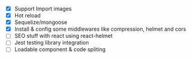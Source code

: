- [x] Support Import images 
- [x] Hot reload
- [x] Sequelize/mongoose
- [x] Install & config some middlewares like compression, helmet and cors
- [ ] SEO stuff with react using react-helmet
- [ ] Jest testing library integration
- [ ] Loadable component & code spliting
